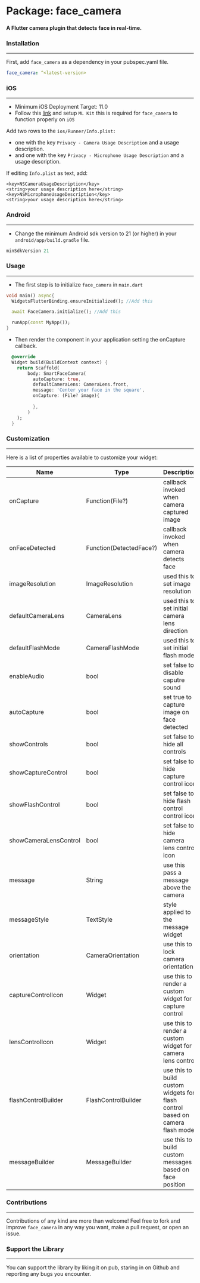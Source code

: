 # Package: face_camera

#### A Flutter camera plugin that detects face in real-time.


### Installation
---  

First, add `face_camera` as a dependency in your pubspec.yaml file.

```yaml
face_camera: ^<latest-version>
```

### iOS
---  

* Minimum iOS Deployment Target: 11.0
* Follow this <a href="https://github.com/flutter-ml/google_ml_kit_flutter#requirements">link</a> and setup  `ML Kit` this is required for `face_camera` to function properly on `iOS`

Add two rows to the `ios/Runner/Info.plist:`
* one with the key `Privacy - Camera Usage Description` and a usage description.
* and one with the key `Privacy - Microphone Usage Description` and a usage description.

If editing `Info.plist` as text, add:

```
<key>NSCameraUsageDescription</key>
<string>your usage description here</string>
<key>NSMicrophoneUsageDescription</key>
<string>your usage description here</string>
```


### Android
---  

* Change the minimum Android sdk version to 21 (or higher) in your `android/app/build.gradle` file.

```groovy
minSdkVersion 21
```


### Usage
---  

* The first step is to initialize `face_camera` in `main.dart`
```dart
void main() async{
  WidgetsFlutterBinding.ensureInitialized(); //Add this

  await FaceCamera.initialize(); //Add this

  runApp(const MyApp());
}
```
* Then render the component in your application setting the onCapture callback.
```dart
  @override
  Widget build(BuildContext context) {
    return Scaffold(
        body: SmartFaceCamera(
          autoCapture: true,
          defaultCameraLens: CameraLens.front,
          message: 'Center your face in the square',
          onCapture: (File? image){
            
          },
        )
    );
  }
```

### Customization
---  

Here is a list of properties available to customize your widget:

| Name                  | Type                    | Description                                                                   |
|-----------------------|-------------------------|-------------------------------------------------------------------------------|
| onCapture             | Function(File?)         | callback invoked when camera captured image                                   |
| onFaceDetected        | Function(DetectedFace?) | callback invoked when camera detects face                                     |
| imageResolution       | ImageResolution         | used this to set image resolution                                             |
| defaultCameraLens     | CameraLens              | used this to set initial camera lens direction                                |
| defaultFlashMode      | CameraFlashMode         | used this to set initial flash mode                                           |
| enableAudio           | bool                    | set false to disable caputre sound                                            |
| autoCapture           | bool                    | set true to capture image on face detected                                    |
| showControls          | bool                    | set false to hide all controls                                                |
| showCaptureControl    | bool                    | set false to hide capture control icon                                        |
| showFlashControl      | bool                    | set false to hide flash control control icon                                  |
| showCameraLensControl | bool                    | set false to hide camera lens control icon                                    |
| message               | String                  | use this pass a message above the camera                                      |
| messageStyle          | TextStyle               | style applied to the message widget                                           |
| orientation           | CameraOrientation       | use this to lock camera orientation                                           |
| captureControlIcon    | Widget                  | use this to render a custom widget for capture control                        |
| lensControlIcon       | Widget                  | use this to render a custom widget for camera lens control                    |
| flashControlBuilder   | FlashControlBuilder     | use this to build custom widgets for flash control based on camera flash mode |
| messageBuilder        | MessageBuilder          | use this to build custom messages based on face position                      |

### Contributions
---  

Contributions of any kind are more than welcome! Feel free to fork and improve `face_camera` in any way you want, make a pull request, or open an issue.

### Support the Library
---  

You can support the library by liking it on pub, staring in on Github and reporting any bugs you encounter.